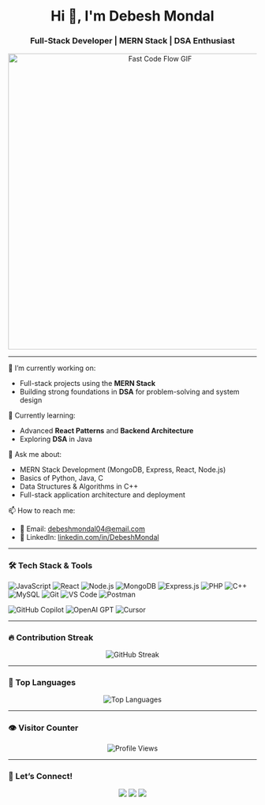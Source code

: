 <h1 align="center">Hi 👋, I'm Debesh Mondal</h1>
<h3 align="center">Full-Stack Developer | MERN Stack | DSA Enthusiast</h3>

<p align="center">
  <img src="https://media.giphy.com/media/L1R1tvI9svkIWwpVYr/giphy.gif" width="600" alt="Fast Code Flow GIF" />
</p>



---

🔭 I’m currently working on:
- Full-stack projects using the **MERN Stack**
- Building strong foundations in **DSA** for problem-solving and system design

🌱 Currently learning:
- Advanced **React Patterns** and **Backend Architecture**
- Exploring **DSA** in Java

💬 Ask me about:
- MERN Stack Development (MongoDB, Express, React, Node.js)
- Basics of Python, Java, C
- Data Structures & Algorithms in C++
- Full-stack application architecture and deployment

📫 How to reach me:
- 📧 Email: [debeshmondal04@email.com](mailto:debeshmondal04@gmail.com)
- 💼 LinkedIn: [linkedin.com/in/DebeshMondal](https://www.linkedin.com/in/debesh-mondal-999167296/)

---

### 🛠️ Tech Stack & Tools

![JavaScript](https://img.shields.io/badge/-JavaScript-black?style=flat-square&logo=javascript)
![React](https://img.shields.io/badge/-React-black?style=flat-square&logo=react)
![Node.js](https://img.shields.io/badge/-Node.js-black?style=flat-square&logo=node.js)
![MongoDB](https://img.shields.io/badge/-MongoDB-black?style=flat-square&logo=mongodb)
![Express.js](https://img.shields.io/badge/-Express.js-black?style=flat-square&logo=express)
![PHP](https://img.shields.io/badge/-PHP-black?style=flat-square&logo=php)
![C++](https://img.shields.io/badge/-C++-black?style=flat-square&logo=c%2B%2B)
![MySQL](https://img.shields.io/badge/-MySQL-black?style=flat-square&logo=mysql)
![Git](https://img.shields.io/badge/-Git-black?style=flat-square&logo=git)
![VS Code](https://img.shields.io/badge/-VS%20Code-black?style=flat-square&logo=visual-studio-code)
![Postman](https://img.shields.io/badge/-Postman-black?style=flat-square&logo=postman)

<!-- AI Tools -->
![GitHub Copilot](https://img.shields.io/badge/-GitHub%20Copilot-181717?style=flat-square&logo=github)
![OpenAI GPT](https://img.shields.io/badge/-GPT-412991?style=flat-square&logo=openai&logoColor=white)
![Cursor](https://img.shields.io/badge/-Cursor%20AI-000000?style=flat-square&logo=visualstudiocode&logoColor=white)

---

### 🔥 Contribution Streak

<p align="center">
  <img src="https://github-readme-streak-stats.herokuapp.com/?user=DebeshMondal&theme=radical" alt="GitHub Streak" />
</p>

---

### 🧠 Top Languages

<p align="center">
  <img src="https://github-readme-stats.vercel.app/api/top-langs/?username=DebeshMondal&layout=compact&theme=radical" alt="Top Languages" />
</p>

---

### 👁️ Visitor Counter

<p align="center">
  <img src="https://komarev.com/ghpvc/?username=DebeshMondal&label=Profile%20Views&color=blueviolet&style=flat" alt="Profile Views" />
</p>

---

### 🤝 Let’s Connect!

<p align="center">
  <a href="https://www.linkedin.com/in/debesh-mondal-999167296/"><img src="https://img.shields.io/badge/LinkedIn-blue?style=for-the-badge&logo=linkedin" /></a>
  <a href="mailto:debeshmondal04@gmail.com"><img src="https://img.shields.io/badge/Gmail-D14836?style=for-the-badge&logo=gmail" /></a>
  <a href="https://github.com/DebeshMondal"><img src="https://img.shields.io/badge/GitHub-black?style=for-the-badge&logo=github" /></a>
</p>
